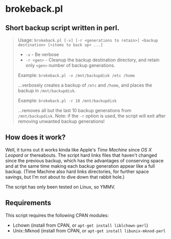 # brokeback.pl

## Short backup script written in perl.

>Usage: `brokeback.pl [-v] [-r <generations to retain>] <backup destination> [<items to back up> ...]`
>
> * `-v`         - Be verbose
> * `-r <gen>`   - Cleanup the backup destination directory, and retain only `<gen>` number of backup generations.
>
>Example: `brokeback.pl -v /mnt/backupdisk /etc /home`
>
>...verbosely creates a backup of `/etc` and `/home`, and places the backup in `/mnt/backupdisk`.
>
>Example: `brokeback.pl -r 10 /mnt/backupdisk`
>
>...removes all but the last 10 backup generations from `/mnt/backupdisk`. Note: if the `-r` option is used, the script will exit after removing unwanted backup generations!

## How does it work?

Well, it turns out it works kinda like Apple's _Time Machine_ since _OS X Leopard_ or thereabouts. The script hard links files that haven't changed since the previous backup, which has the advantages of conserving space and at the same time making each backup generation appear like a full backup. (Time Machine also hard links directories, for further space savings, but I'm not about to dive down that rabbit hole.)

The script has only been tested on Linux, so YMMV.

## Requirements

This script requires the following CPAN modules:
* Lchown (install from CPAN, or `apt-get install liblchown-perl`)
* Unix::Mknod (install from CPAN, or `apt-get install libunix-mknod-perl`

